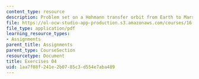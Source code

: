 ```yaml
---
content_type: resource
description: Problem set on a Hohmann transfer orbit from Earth to Mars.
file: https://ol-ocw-studio-app-production.s3.amazonaws.com/courses/16-346-astrodynamics-fall-2008/1aa7f08f241e2b0785c3d554e7aba489_ex_04.pdf
file_type: application/pdf
learning_resource_types:
- Assignments
parent_title: Assignments
parent_type: CourseSection
resourcetype: Document
title: Exercises 04
uid: 1aa7f08f-241e-2b07-85c3-d554e7aba489
---
```

